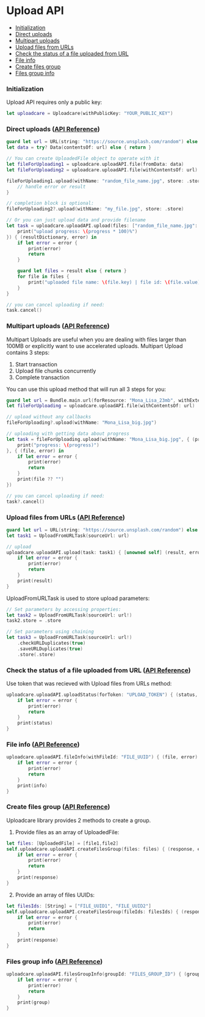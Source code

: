 # Upload API

* [Initialization](#initialization)
* [Direct uploads](#direct-uploads-api-reference)
* [Multipart uploads](#multipart-uploads-api-reference)
* [Upload files from URLs](#upload-files-from-urls-api-reference)
* [Check the status of a file uploaded from URL](#check-the-status-of-a-file-uploaded-from-url-api-reference)
* [File info](#file-info-api-reference)
* [Create files group](#create-files-group-api-reference)
* [Files group info](#files-group-info-api-reference)


### Initialization

Upload API requires only a public key:

```swift
let uploadcare = Uploadcare(withPublicKey: "YOUR_PUBLIC_KEY")
```

### Direct uploads ([API Reference](https://uploadcare.com/api-refs/upload-api/#operation/baseUpload/?utm_source=github&utm_medium=referral&utm_campaign=uploadcare-swift)) ###

```swift
guard let url = URL(string: "https://source.unsplash.com/random") else { return }
let data = try? Data(contentsOf: url) else { return }

// You can create UploadedFile object to operate with it
let fileForUploading1 = uploadcare.uploadAPI.file(fromData: data)
let fileForUploading2 = uploadcare.uploadAPI.file(withContentsOf: url)

fileForUploading1.upload(withName: "random_file_name.jpg", store: .store) { (result, error) in
    // handle error or result
}

// completion block is optional:
fileForUploading2?.upload(withName: "my_file.jpg", store: .store)

// Or you can just upload data and provide filename
let task = uploadcare.uploadAPI.upload(files: ["random_file_name.jpg": data], store: .store, expire: nil, { (progress) in
    print("upload progress: \(progress * 100)%")
}) { (resultDictionary, error) in
    if let error = error {
        print(error)
        return
    }

    guard let files = result else { return }			
    for file in files {
        print("uploaded file name: \(file.key) | file id: \(file.value)")
    }
}

// you can cancel uploading if need:
task.cancel()
```

### Multipart uploads ([API Reference](https://uploadcare.com/api-refs/upload-api/#operation/multipartFileUploadStart/?utm_source=github&utm_medium=referral&utm_campaign=uploadcare-swift)) ###

Multipart Uploads are useful when you are dealing with files larger than 100MB or explicitly want to use accelerated uploads.  Multipart Upload contains 3 steps:
1. Start transaction
2. Upload file chunks concurrently
3. Complete transaction

You can use this upload method that will run all 3 steps for you:

```swift
guard let url = Bundle.main.url(forResource: "Mona_Lisa_23mb", withExtension: "jpg") else { return }
let fileForUploading = uploadcare.uploadAPI.file(withContentsOf: url)

// upload without any callbacks
fileForUploading?.upload(withName: "Mona_Lisa_big.jpg")

// uploading with getting data about progress
let task = fileForUploading.upload(withName: "Mona_Lisa_big.jpg", { (progress) in
    print("progress: \(progress)")
}, { (file, error) in
    if let error = error {
        print(error)
        return
    }
    print(file ?? "")
})

// you can cancel uploading if need:
task?.cancel()
```

### Upload files from URLs ([API Reference](https://uploadcare.com/api-refs/upload-api/#operation/fromURLUpload/?utm_source=github&utm_medium=referral&utm_campaign=uploadcare-swift)) ###

```swift
guard let url = URL(string: "https://source.unsplash.com/random") else { return }
let task1 = UploadFromURLTask(sourceUrl: url)

// upload
uploadcare.uploadAPI.upload(task: task1) { [unowned self] (result, error) in
    if let error = error {
        print(error)
        return
    }
    print(result)
}
```

UploadFromURLTask is used to store upload parameters:

```swift
// Set parameters by accessing properties:
let task2 = UploadFromURLTask(sourceUrl: url!)
task2.store = .store

// Set parameters using chaining
let task3 = UploadFromURLTask(sourceUrl: url!)
    .checkURLDuplicates(true)
    .saveURLDuplicates(true)
    .store(.store)
```

### Check the status of a file uploaded from URL ([API Reference](https://uploadcare.com/api-refs/upload-api/#operation/fromURLUploadStatus/?utm_source=github&utm_medium=referral&utm_campaign=uploadcare-swift)) ###

Use token that was recieved with Upload files from URLs method:

```swift
uploadcare.uploadAPI.uploadStatus(forToken: "UPLOAD_TOKEN") { (status, error) in
    if let error = error {
        print(error)
        return
    }
    print(status)
}
```

### File info ([API Reference](https://uploadcare.com/api-refs/upload-api/#operation/fileUploadInfo/?utm_source=github&utm_medium=referral&utm_campaign=uploadcare-swift)) ###

```swift
uploadcare.uploadAPI.fileInfo(withFileId: "FILE_UUID") { (file, error) in
    if let error = error {
        print(error)
        return
    }
    print(info)
}
```

### Create files group ([API Reference](https://uploadcare.com/api-refs/upload-api/#operation/createFilesGroup/?utm_source=github&utm_medium=referral&utm_campaign=uploadcare-swift)) ###

Uploadcare library provides 2 methods to create a group.

1. Provide files as an array of UploadedFile:

```swift
let files: [UploadedFile] = [file1,file2]
self.uploadcare.uploadAPI.createFilesGroup(files: files) { (response, error) in
    if let error = error {
        print(error)
        return
    }
    print(response)
}
```

2. Provide an array of files UUIDs:

```swift
let filesIds: [String] = ["FILE_UUID1", "FILE_UUID2"]
self.uploadcare.uploadAPI.createFilesGroup(fileIds: filesIds) { (response, error) in
    if let error = error {
        print(error)
        return
    }
    print(response)
}
```

### Files group info ([API Reference](https://uploadcare.com/api-refs/upload-api/#operation/filesGroupInfo/?utm_source=github&utm_medium=referral&utm_campaign=uploadcare-swift)) ###

```swift
uploadcare.uploadAPI.filesGroupInfo(groupId: "FILES_GROUP_ID") { (group, error) in
    if let error = error {
        print(error)
        return
    }
    print(group)
}
```
